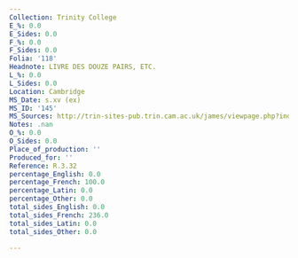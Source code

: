 ```yaml
---
Collection: Trinity College
E_%: 0.0
E_Sides: 0.0
F_%: 0.0
F_Sides: 0.0
Folia: '118'
Headnote: LIVRE DES DOUZE PAIRS, ETC.
L_%: 0.0
L_Sides: 0.0
Location: Cambridge
MS_Date: s.xv (ex)
MS_ID: '145'
MS_Sources: http://trin-sites-pub.trin.cam.ac.uk/james/viewpage.php?index=1387
Notes: .nan
O_%: 0.0
O_Sides: 0.0
Place_of_production: ''
Produced_for: ''
Reference: R.3.32
percentage_English: 0.0
percentage_French: 100.0
percentage_Latin: 0.0
percentage_Other: 0.0
total_sides_English: 0.0
total_sides_French: 236.0
total_sides_Latin: 0.0
total_sides_Other: 0.0

---
```

